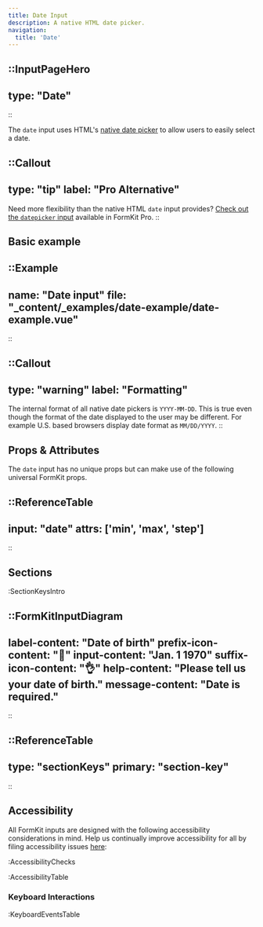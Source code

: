 ```yaml
---
title: Date Input
description: A native HTML date picker.
navigation:
  title: 'Date'
---
```


::InputPageHero
---
type: "Date"
---
::

The `date` input uses HTML's [native date picker](https://developer.mozilla.org/en-US/docs/Web/HTML/Element/input/date) to allow users to easily select a date.

::Callout
---
type: "tip"
label: "Pro Alternative"
---
Need more flexibility than the native HTML `date` input provides? <a href="/inputs/datepicker">Check out the `datepicker` input</a> available in FormKit Pro.
::

## Basic example

::Example
---
  name: "Date input"
  file: "_content/_examples/date-example/date-example.vue"
---
::

::Callout
---
type: "warning"
label: "Formatting"
---
The internal format of all native date pickers is <code>YYYY-MM-DD</code>. This is true even though the format of the date displayed to the user may be different. For example U.S. based browsers display date format as <code>MM/DD/YYYY</code>.
::

## Props & Attributes

The `date` input has no unique props but can make use of the following universal
FormKit props.

::ReferenceTable
---
input: "date" 
attrs: ['min', 'max', 'step']
---
::


## Sections

:SectionKeysIntro

::FormKitInputDiagram
---
label-content: "Date of birth"
prefix-icon-content: "📅"
input-content: "Jan. 1 1970"
suffix-icon-content: "👌"
help-content: "Please tell us your date of birth."
message-content: "Date is required."
---
::

::ReferenceTable
---
type: "sectionKeys"
primary: "section-key"
---
::

## Accessibility

All FormKit inputs are designed with the following accessibility considerations in mind. Help us continually improve accessibility for all by filing accessibility issues [here](https://github.com/formkit/formkit/issues/new?assignees=&labels=%F0%9F%90%9B+bug-report%2C%E2%9B%91+Needs+triage&projects=&template=bug-report.yml): 

:AccessibilityChecks

:AccessibilityTable

### Keyboard Interactions

:KeyboardEventsTable